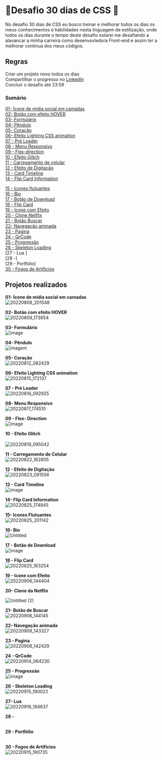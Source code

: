 # :rocket:Desafio 30 dias de CSS :rocket:

No desafio 30 dias de CSS eu busco treinar e melhorar todos os dias os meus conhecimentos e habilidades nesta linguagem de estilização, onde todos os dias durante o tempo deste desafio estarei me desafiando a alavancar a minha carreira como desenvovledora Front-end e assim ter a melhorar continua dos meus códigos.

## Regras
Criar um projeto novo todos os dias <br>
Compartilhar o progresso no [LinkedIn](https://www.linkedin.com/in/camilamaraschin/) <br>
Concluir o desafio até 23:59 <br>

### Sumário
[01- Ícone de mídia social em camadas](https://github.com/camilamaraschin/30diasCSS/tree/main/01-%20Midia%20social%20em%20camadas)<br>
[02- Botão com efeito HOVER](https://github.com/camilamaraschin/30diasCSS/tree/main/02%20-%20Bot%C3%A3o%20com%20efeito)<br>
[03- Formulário](https://github.com/camilamaraschin/30diasCSS/tree/main/03-%20Formulario)<br>
[04- Pêndulo](https://github.com/camilamaraschin/30diasCSS/tree/main/04-%20Pendulo)<br>
[05- Coração](https://github.com/camilamaraschin/30diasCSS/tree/main/05%20-Cora%C3%A7%C3%A3o)<br>
[06- Efeito Lighting CSS animation](https://github.com/camilamaraschin/30diasCSS/tree/main/06-%20Efeito%20lighting%20text)<br>
[07 - Pré Loader](https://github.com/camilamaraschin/30diasCSS/tree/main/07%20-%20Pre%20Loader) <br>
[08 - Menu Responsivo](https://github.com/camilamaraschin/30diasCSS/tree/main/08%20-%20Menu%20responsivo) <br>
[09 - Flex-direction](https://github.com/camilamaraschin/30diasCSS/tree/main/09%20-%20Flex-direction) <br>
[10 - Efeito Giltch](https://github.com/camilamaraschin/30diasCSS/tree/main/10%20-%20Efeito%20glitch)<br>
[11 - Carregamento de celular](https://github.com/camilamaraschin/30diasCSS/tree/main/11-%20Progresso) <br>
[12 - Efeito de Digitação](https://github.com/camilamaraschin/30diasCSS/tree/main/12%20-%20Efeito%20de%20digita%C3%A7%C3%A3o) <br>
[13 - Card Timeline](https://github.com/camilamaraschin/30diasCSS/tree/main/13%20-%20Card%20timeline)<br> 
[14 - Flip Card Information](https://github.com/camilamaraschin/30diasCSS/tree/main/14-%20Flip%20Card%20Information)<br>

[15 - Icones flutuantes](https://user-images.githubusercontent.com/105385268/187448617-2d9a7178-ba04-4b22-9f65-5f586d8e3a80.gif) <br>
[16 - Bio](https://user-images.githubusercontent.com/105385268/187449407-48b75549-01b9-407d-8094-a1d3c773aea1.png) <br>
[17 - Botão de Download](https://user-images.githubusercontent.com/105385268/187881516-dadd5f3a-a908-4661-a9fa-b5e7de42210e.png)<br>
[18 - Flip Card](https://user-images.githubusercontent.com/105385268/188143256-77e75ce1-5564-4a45-85d3-e7406406be93.gif)<br>
[19 - Icone com Efeito](https://user-images.githubusercontent.com/105385268/189090989-b0cfe2e7-17c2-4c36-9d99-19ec5811df63.gif)<br>
[20 - Clone Netflix](https://user-images.githubusercontent.com/105385268/189091576-78faa97b-bd0e-42d5-9dc5-9ff72e92c0c4.png)<br>
[21 - Botão Buscar](https://user-images.githubusercontent.com/105385268/189645935-17770462-d838-42e2-bcd7-4bec1b649079.gif)<br>
[22- Navegação animada](https://user-images.githubusercontent.com/105385268/189646354-bdf82c40-ca3c-4dc6-9806-8b843dca6596.gif)<br>
[23 - Pagina](https://user-images.githubusercontent.com/105385268/189646392-98870d25-61f7-4828-97a6-0514ef153c3d.gif)<br>
[24 - QrCode](https://user-images.githubusercontent.com/105385268/190121121-7894b0b3-cc99-4f5c-80cc-13a81deebbba.gif) <br>
[25 - Progressão](https://user-images.githubusercontent.com/105385268/190496967-b9cf80a7-c802-430a-9ffc-415561fe64b7.png)<br>
[26 - Skeleton Loading](https://codepen.io/camilamaraschin/pen/XWqpBqb)<br>
[27 - Lua ] <br>
[28 -] <br>
[29 - Portfólio] <br>
[30 - Fogos de Artificios](https://user-images.githubusercontent.com/105385268/190517984-b3a56c08-ea4e-449a-b325-792d263a5bff.gif)



## Projetos realizados 

<b> 01- Ícone de mídia social em camadas </b><br>
![20220808_201548](https://user-images.githubusercontent.com/105385268/183531340-8e90c0ca-a1ef-49ed-9751-81f76b5a5a05.gif) <br>

<b> 02- Botão com efeito HOVER </b><br>
![20220809_173654](https://user-images.githubusercontent.com/105385268/183759059-75974ea3-281a-4c3b-b119-8347564c40f0.gif) <br>

<b> 03- Formulário </b><br>
![image](https://user-images.githubusercontent.com/105385268/183924014-6cce1058-4d73-4b6f-b72e-0d1e72652c2a.png) <br>

<b> 04- Pêndulo </b><br>
![imagem](https://user-images.githubusercontent.com/105385268/184227096-13866198-5b98-4143-95c3-2068e867c5d5.gif)<br>

<b> 05- Coração </b><br>
![20220812_082429](https://user-images.githubusercontent.com/105385268/184347925-281c8f66-42ee-4f96-8c36-00bb9b1fed48.gif)<br>

<b> 06- Efeito Lighting CSS animation </b><br>
![20220815_172137](https://user-images.githubusercontent.com/105385268/184712729-a6cc23ad-7a87-4b8f-aa70-e92df722dc71.gif)<br>

<b>07 - Pré Loader</b><br>
![20220816_092925](https://user-images.githubusercontent.com/105385268/184880833-3fde6003-af5b-49d2-8c90-42e25d6319fd.gif) <br>

<b>08- Menu Responsivo</b><br>
![20220817_174510](https://user-images.githubusercontent.com/105385268/185241121-158969e7-ec76-483a-9c27-c873086eab88.gif) <br>

<b> 09 - Flex- Direction</b><br>
![image](https://user-images.githubusercontent.com/105385268/185466840-940aa702-08ee-43f0-8e0d-c62d34ccb134.png)<br>

<b> 10 - Efeito Glitch </b> <br><br>
![20220819_095042](https://user-images.githubusercontent.com/105385268/185627046-2c0c9cf5-4c0c-4bf9-a0e2-21407e0a303e.gif)<br>

<b> 11 - Carregamento de Celular </b><br>
![20220822_162805](https://user-images.githubusercontent.com/105385268/186004011-6684a369-a86f-4250-925a-bc3987cb5609.gif)<br>

<b> 12 - Efeito de Digitação </b><br>
![20220823_091556](https://user-images.githubusercontent.com/105385268/186155766-18bb5848-c2cf-48a1-aa6a-8a1537b03ebe.gif)<br>

<b> 13 - Card Timeline </b><br>
![image](https://user-images.githubusercontent.com/105385268/186506570-cac7a1d2-beb5-45a8-914f-54176ecaa792.png)<br>

<b> 14- Flip Card Information </b><br>
![20220825_174845](https://user-images.githubusercontent.com/105385268/186766630-a7f26288-6d83-4d3c-bf92-f18c8dd038fd.gif)
<br>

<b> 15- Icones Flutuantes </b><br>
![20220825_201142](https://user-images.githubusercontent.com/105385268/187448617-2d9a7178-ba04-4b22-9f65-5f586d8e3a80.gif)
<br>

<b> 16- Bio </b><br>
![Untitled](https://user-images.githubusercontent.com/105385268/187449407-48b75549-01b9-407d-8094-a1d3c773aea1.png)<br>
 
<b> 17 - Botão de Download </b><br>
![image](https://user-images.githubusercontent.com/105385268/187881590-09ad1172-33ce-4f86-a2bc-cb58cc3d01d5.png)<br>

<b> 18 - Flip Card </b><br>
![20220825_163254](https://user-images.githubusercontent.com/105385268/188143256-77e75ce1-5564-4a45-85d3-e7406406be93.gif)<br>

<b> 19 - Icone com Efeito </b><br>
![20220906_144404](https://user-images.githubusercontent.com/105385268/189090989-b0cfe2e7-17c2-4c36-9d99-19ec5811df63.gif)<br>

<b> 20- Clone da Netflix </b><br>

![Untitled (2)](https://user-images.githubusercontent.com/105385268/189091576-78faa97b-bd0e-42d5-9dc5-9ff72e92c0c4.png)<br>

<b> 21- Botão de Buscar </b><br>
![20220906_144145](https://user-images.githubusercontent.com/105385268/189645935-17770462-d838-42e2-bcd7-4bec1b649079.gif)<br>

<b> 22- Navegação animada </b><br>
![20220908_143327](https://user-images.githubusercontent.com/105385268/189646354-bdf82c40-ca3c-4dc6-9806-8b843dca6596.gif)<br>

<b> 23 - Pagina</b><br>
![20220908_142429](https://user-images.githubusercontent.com/105385268/189646392-98870d25-61f7-4828-97a6-0514ef153c3d.gif)<br>

<b> 24 - QrCode</b><br>
![20220914_064230](https://user-images.githubusercontent.com/105385268/190121121-7894b0b3-cc99-4f5c-80cc-13a81deebbba.gif)<br>

<b> 25 - Progressão </b><br>
![image](https://user-images.githubusercontent.com/105385268/190497069-4469dc7d-3168-4811-8a54-aa8e500361a9.png)<br>

<b> 26 - Skeleton Loading </b><br>
![20220915_190022](https://user-images.githubusercontent.com/105385268/190518133-e3675b7c-ac9b-4fed-962f-233712b6fcff.gif)<br>

<b> 27- Lua</b><br>
![20220918_184637](https://user-images.githubusercontent.com/105385268/190929864-d3530183-2d03-4632-ab46-202f2a5eae74.gif)<br>

<b> 28 - </b><br>
<br>

<b> 29 - Portfólio </b><br>
<br>

<b> 30 - Fogos de Artificios </b><br>
![20220915_190735](https://user-images.githubusercontent.com/105385268/190518033-ed49c192-4619-459f-a20f-4fe65bd691a6.gif)

<br>


